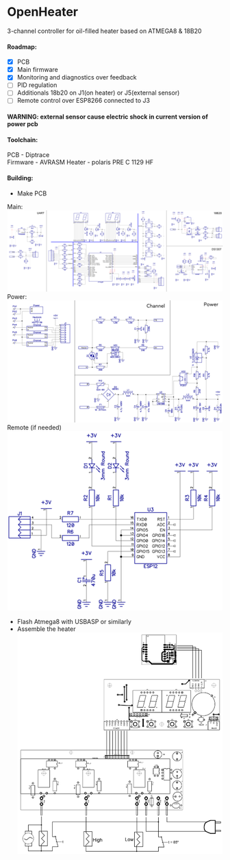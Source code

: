 # OpenHeater
3-channel controller for oil-filled heater based on ATMEGA8 & 18B20

#### Roadmap:
- [x] PCB
- [x] Main firmware
- [x] Monitoring and diagnostics over feedback
- [ ] PID regulation
- [ ] Additionals 18b20 оn J1(on heater) or J5(external sensor)
- [ ] Remote control over ESP8266 connected to J3
#### WARNING: external sensor cause electric shock in current version of power pcb

#### Toolchain:
PCB - Diptrace  
Firmware - AVRASM
Heater - polaris PRE C 1129 HF

#### Building:
- Make PCB

Main:
![Main](/Docs/Schemas/Main.png)
Power:
![Power](/Docs/Schemas/Power.png)
Remote (if needed)
![Remote_WIFI](/Docs/Schemas/Remote_WIFI.png)
- Flash Atmega8 with USBASP or similarly
- Assemble the heater
![Common](/Docs/Schemas/Common.png)

